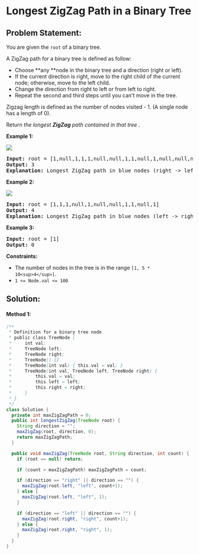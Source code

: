 # Longest ZigZag Path in a Binary Tree

## Problem Statement:

You are given the `root` of a binary tree.

A ZigZag path for a binary tree is defined as follow:

* Choose **any **node in the binary tree and a direction (right or left).
* If the current direction is right, move to the right child of the current node; otherwise, move to the left child.
* Change the direction from right to left or from left to right.
* Repeat the second and third steps until you can't move in the tree.

Zigzag length is defined as the number of nodes visited - 1. (A single node has a length of 0).

Return  *the longest **ZigZag** path contained in that tree* .

**Example 1:**

![](https://assets.leetcode.com/uploads/2020/01/22/sample_1_1702.png)

<pre><strong>Input:</strong> root = [1,null,1,1,1,null,null,1,1,null,1,null,null,null,1]
<strong>Output:</strong> 3
<strong>Explanation:</strong> Longest ZigZag path in blue nodes (right -> left -> right).
</pre>

**Example 2:**

![](https://assets.leetcode.com/uploads/2020/01/22/sample_2_1702.png)

<pre><strong>Input:</strong> root = [1,1,1,null,1,null,null,1,1,null,1]
<strong>Output:</strong> 4
<strong>Explanation:</strong> Longest ZigZag path in blue nodes (left -> right -> left -> right).
</pre>

**Example 3:**

<pre><strong>Input:</strong> root = [1]
<strong>Output:</strong> 0
</pre>

**Constraints:**

* The number of nodes in the tree is in the range `[1, 5 * 10<sup>4</sup>]`.
* `1 <= Node.val <= 100`

## Solution:

#### Method 1:

```java
/**
 * Definition for a binary tree node.
 * public class TreeNode {
 *     int val;
 *     TreeNode left;
 *     TreeNode right;
 *     TreeNode() {}
 *     TreeNode(int val) { this.val = val; }
 *     TreeNode(int val, TreeNode left, TreeNode right) {
 *         this.val = val;
 *         this.left = left;
 *         this.right = right;
 *     }
 * }
 */
class Solution {
  private int maxZigZagPath = 0;
  public int longestZigZag(TreeNode root) { 
    String direction = "";
    maxZigZag(root, direction, 0);
    return maxZigZagPath;
  }

  public void maxZigZag(TreeNode root, String direction, int count) {
    if (root == null) return;

    if (count > maxZigZagPath) maxZigZagPath = count;

    if (direction == "right" || direction == "") {
      maxZigZag(root.left, "left", count+1);
    } else {
      maxZigZag(root.left, "left", 1);
    }

    if (direction == "left" || direction == "") {
      maxZigZag(root.right, "right", count+1);
    } else {
      maxZigZag(root.right, "right", 1);
    }
  }
}
```
